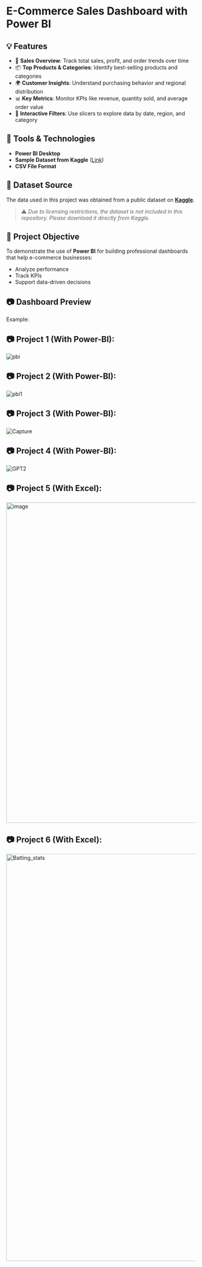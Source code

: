 #  E-Commerce Sales Dashboard with Power BI


## 💡 Features

- 📅 **Sales Overview**: Track total sales, profit, and order trends over time  
- 📦 **Top Products & Categories**: Identify best-selling products and categories  
- 🌍 **Customer Insights**: Understand purchasing behavior and regional distribution  
- 📊 **Key Metrics**: Monitor KPIs like revenue, quantity sold, and average order value  
- 🧭 **Interactive Filters**: Use slicers to explore data by date, region, and category  

## 🧰 Tools & Technologies

- **Power BI Desktop**  
- **Sample Dataset from Kaggle** ([Link](https://www.kaggle.com/))  
- **CSV File Format**

## 📁 Dataset Source

The data used in this project was obtained from a public dataset on **[Kaggle](https://www.kaggle.com/)**.  
> ⚠️ *Due to licensing restrictions, the dataset is not included in this repository. Please download it directly from Kaggle.*

## 🎯 Project Objective

To demonstrate the use of **Power BI** for building professional dashboards that help e-commerce businesses:
- Analyze performance
- Track KPIs
- Support data-driven decisions

## 📷 Dashboard Preview

Example:  
## 📷 Project 1 (With Power-BI):
![pbi](https://github.com/user-attachments/assets/e883ef05-e149-46d1-b6a5-96dce96963cd)
## 📷 Project 2 (With Power-BI):
![pbi1](https://github.com/user-attachments/assets/b4652634-44ce-4f77-a2a1-3c0f08e583b3)
## 📷 Project 3 (With Power-BI):
![Capture](https://github.com/user-attachments/assets/72a5b8b7-fd09-4d83-8fc2-026bdacb317c)

## 📷 Project 4 (With Power-BI):
![GPT2](https://github.com/user-attachments/assets/c27f8b69-6c74-4781-a262-e23a4781c0c6)

## 📷 Project 5 (With Excel):

<img width="1384" height="850" alt="image" src="https://github.com/user-attachments/assets/6f2cb575-605e-4d68-982e-a744f119d7c6" />

## 📷 Project 6 (With Excel):

<img width="1920" height="1080" alt="Batting_stats" src="https://github.com/user-attachments/assets/845cfa8d-23bd-40e7-a2bf-233b5230883f" />

